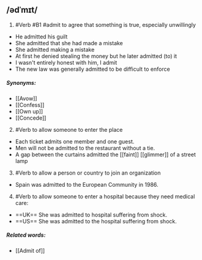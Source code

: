 ## /ədˈmɪt/ 
1. #Verb
#B1 #admit 
to agree that something is true, especially unwillingly

- He admitted his guilt
- She admitted that she had made a mistake
- She admitted making a mistake
- At first he denied stealing the money but he later admitted (to) it
- I wasn't entirely honest with him, I admit
- The new law was generally admitted to be difficult to enforce

##### Synonyms:
- [[Avow]]
- [[Confess]]
- [[Own up]]
- [[Concede]]

2. #Verb
to allow someone to enter the place

- Each ticket admits one member and one guest.
- Men will not be admitted to the restaurant without a tie.
- A gap between the curtains admitted the [[faint]] [[glimmer]] of a street lamp

3. #Verb
to allow a person or country to join an organization

- Spain was admitted to the European Community in 1986.

4. #Verb
to allow someone to enter a hospital because they need medical care:

- ==UK==
She was admitted to hospital suffering from shock.
- ==US==
She was admitted to the hospital suffering from shock.

##### Related words:
- [[Admit of]]